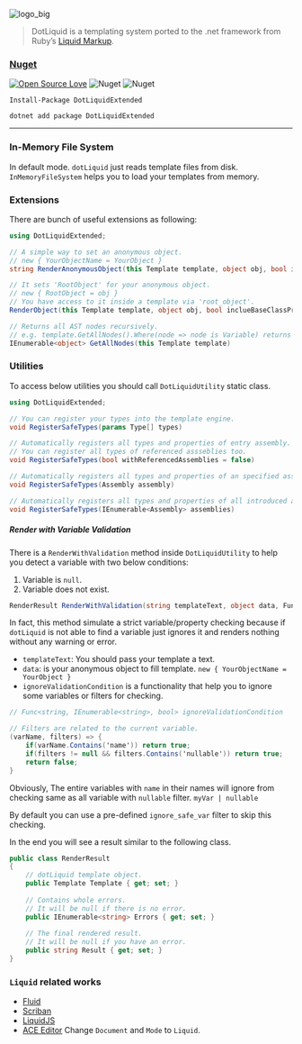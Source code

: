 ![logo_big](https://user-images.githubusercontent.com/8418700/140829550-9b90ffc0-d13e-48c3-b2bc-ff84827b0adf.png)

> DotLiquid is a templating system ported to the .net framework from Ruby’s [Liquid Markup](https://shopify.github.io/liquid/).

### [Nuget](https://www.nuget.org/packages/DotLiquidExtended)

[![Open Source Love](https://badges.frapsoft.com/os/mit/mit.svg?v=102)](https://opensource.org/licenses/MIT)
![Nuget](https://img.shields.io/nuget/v/DotLiquidExtended)
![Nuget](https://img.shields.io/nuget/dt/DotLiquidExtended)


```
Install-Package DotLiquidExtended

dotnet add package DotLiquidExtended
```

<hr/>

### In-Memory File System

In default mode. `dotLiquid` just reads template files from disk. `InMemoryFileSystem` helps you to load your templates from memory.

### Extensions

There are bunch of useful extensions as following:

```cs
using DotLiquidExtended;

// A simple way to set an anonymous object.
// new { YourObjectName = YourObject }
string RenderAnonymousObject(this Template template, object obj, bool inclueBaseClassProperties = false, IFormatProvider formatProvider = null)

// It sets 'RootObject' for your anonymous object.
// new { RootObject = obj }
// You have access to it inside a template via 'root_object'.
RenderObject(this Template template, object obj, bool inclueBaseClassProperties = false, IFormatProvider formatProvider = null)

// Returns all AST nodes recursively.
// e.g. template.GetAllNodes().Where(node => node is Variable) returns all variables.
IEnumerable<object> GetAllNodes(this Template template)
````

### Utilities

To access below utilities you should call `DotLiquidUtility` static class.

```cs
using DotLiquidExtended;

// You can register your types into the template engine.
void RegisterSafeTypes(params Type[] types)

// Automatically registers all types and properties of entry assembly.
// You can register all types of referenced assseblies too.
void RegisterSafeTypes(bool withReferencedAssemblies = false)

// Automatically registers all types and properties of an specified assembly.
void RegisterSafeTypes(Assembly assembly)

// Automatically registers all types and properties of all introduced assembelies.
void RegisterSafeTypes(IEnumerable<Assembly> assemblies) 
```

##### Render with Variable Validation

There is a `RenderWithValidation` method inside `DotLiquidUtility` to help you detect a variable with two below conditions:
1. Variable is `null`.
2. Variable does not exist.

```cs
RenderResult RenderWithValidation(string templateText, object data, Func<string, IEnumerable<string>, bool> ignoreValidationCondition = null)
```

In fact, this method simulate a strict variable/property checking because if `dotLiquid` is not able to find a variable just ignores it and renders nothing without any warning or error.

* `templateText`: You should pass your template a text.
* `data`: is your anonymous object to fill template. `new { YourObjectName = YourObject }`
* `ignoreValidationCondition` is a functionality that help you to ignore some variables or filters for checking.

```cs
// Func<string, IEnumerable<string>, bool> ignoreValidationCondition

// Filters are related to the current variable. 
(varName, filters) => {
    if(varName.Contains('name')) return true;
    if(filters != null && filters.Contains('nullable')) return true;
    return false;
}
```

Obviously, The entire variables with `name` in their names will ignore from checking same as all variable with `nullable` filter. `myVar | nullable`

By default you can use a pre-defined `ignore_safe_var`
 filter to skip this checking.

In the end you will see a result similar to the following class.

```cs
public class RenderResult
{
    // dotLiquid template object.
    public Template Template { get; set; }
    
    // Contains whole errors.
    // It will be null if there is no error.
    public IEnumerable<string> Errors { get; set; }
    
    // The final rendered result. 
    // It will be null if you have an error.
    public string Result { get; set; }
}
```
 
### `Liquid` related works

* [Fluid](https://github.com/sebastienros/fluid)
* [Scriban](https://github.com/scriban/scriban)
* [LiquidJS](https://liquidjs.com/)
* [ACE Editor](https://ace.c9.io/build/kitchen-sink.html) Change `Document` and  `Mode` to `Liquid`.
